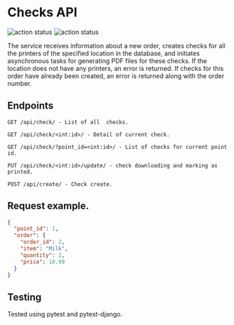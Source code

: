 # Checks API

![action status](https://github.com/ch4zzy/checks-api/actions/workflows/django.yml/badge.svg)
![action status](https://github.com/ch4zzy/checks-api/actions/workflows/pre-commit.yml/badge.svg)

The service receives information about a new order, creates checks for all the printers of the specified location in the database, and initiates asynchronous tasks for generating PDF files for these checks. If the location does not have any printers, an error is returned. If checks for this order have already been created, an error is returned along with the order number.


## Endpoints
```
GET /api/check/ - List of all  checks.
```
```
GET /api/check/<int:id>/ - Detail of current check.
```
```
GET /api/check/?point_id=<int:id>/ - List of checks for current point id.
```

```
PUT /api/check/<int:id>/update/ - check downloading and marking as printed.
```

```
POST /api/create/ - Check create.
```
## Request example.

```json
{
  "point_id": 1,
  "order": {
    "order_id": 2,
    "item": "Milk",
    "quantity": 2,
    "price": 10.99
  }
}
```

## Testing

Tested using pytest and pytest-django.
